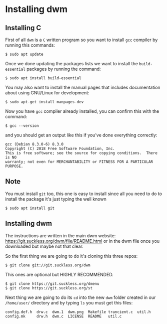 # Installing dwm

## Installing C

First of all `dwm` is a `C` written program so you want to install `gcc` compiler by running this commands:

    $ sudo apt update

Once we done updating the packages lists we want to install the `build-essential` packages by running the command:

    $ sudo apt install build-essential

You may also want to install the manual pages that includes documentation about using GNU/Linux for development:

    $ sudo apt-get install manpages-dev

Now you have `gcc` compiler already installed, you can confirm this with the command:

    $ gcc --version

and you should get an output like this if you've done everything correctly:

    gcc (Debian 8.3.0-6) 8.3.0
    Copyright (C) 2018 Free Software Foundation, Inc.
    This is free software; see the source for copying conditions.  There is NO
    warranty; not even for MERCHANTABILITY or FITNESS FOR A PARTICULAR PURPOSE.
 
## Note
You must install `git` too, this one is easy to install since all you need to do to install the package it's just typing the well known

    $ sudo apt install git

## Installing dwm
The instructions are written in the main dwm website: https://git.suckless.org/dwm/file/README.html or in the dwm file once you downloaded but maybe not that 
clear.


So the first thing we are going to do it's cloning this three repos:

    $ git clone git://git.suckless.org/dwm
    
This ones are optional but HIGHLY RECOMMENDED.

    $ git clone https://git.suckless.org/dmenu 
    $ git clone https://git.suckless.org/st

Next thing we are going to do its `cd` into the new `dwm` folder created in our `/home/user/` directory and by typing `ls` you must get this files:

    config.def.h  drw.c  dwm.1  dwm.png  Makefile trancient.c  util.h
    config.mk     drw.h  dwm.c  LICENSE  README   util.c

